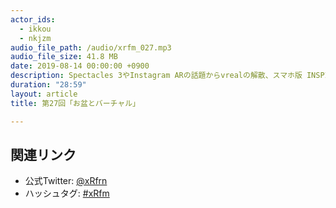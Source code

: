 ```yaml
---
actor_ids:
  - ikkou
  - nkjzm
audio_file_path: /audio/xrfm_027.mp3
audio_file_size: 41.8 MB
date: 2019-08-14 00:00:00 +0900
description: Spectacles 3やInstagram ARの話題からvrealの解散、スマホ版 INSPIX LIVE、バーチャルでも変わらないモノの話などをしました。
duration: "28:59"
layout: article
title: 第27回「お盆とバーチャル」

---
```


## 関連リンク

- 公式Twitter: [@xRfrn](https://twitter.com/xrfrn)
- ハッシュタグ: [#xRfm](https://twitter.com/hashtag/xRfm?src=hash)
